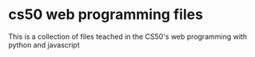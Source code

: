 # cs50 web programming files
This is a collection of files teached in the CS50's web programming with python and javascript
